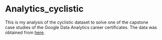 # Analytics_cyclistic
This is my analysis of the cyclistic dataset to solve one of the capstone case studies of the Google Data Analytics career certificates. The data was obtained from [here](https://divvy-tripdata.s3.amazonaws.com/index.html).  

